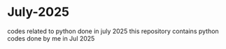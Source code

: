 # July-2025
codes related to python done in july 2025
this repository contains python codes done by me in Jul 2025
